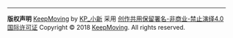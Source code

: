 
-----------
**版权声明**
[KeepMoving](http://blog.keepmovingxin.com) by [KP_小新](http://blog.keepmovingxin.com/about) 采用 [创作共用保留署名-非商业-禁止演绎4.0国际许可证](http://creativecommons.org/licenses/by-nc-nd/4.0/)
Copyright © 2018 [KeepMoving](http://blog.keepmovingxin.com). All rights reserved.